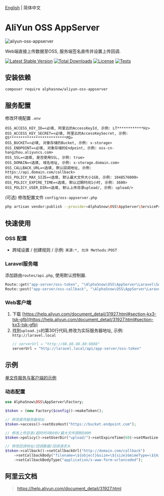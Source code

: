 [English](README.md) | 简体中文  

# AliYun OSS AppServer
![aliyun-oss-appserver](https://socialify.git.ci/alphasnow/aliyun-oss-appserver/image?description=1&language=1&name=1&owner=1&pattern=Plus&theme=Auto)

Web端直接上传数据至OSS, 服务端签名直传并设置上传回调.

[![Latest Stable Version](https://poser.pugx.org/alphasnow/aliyun-oss-appserver/v/stable)](https://packagist.org/packages/alphasnow/aliyun-oss-appserver)
[![Total Downloads](https://poser.pugx.org/alphasnow/aliyun-oss-appserver/downloads)](https://packagist.org/packages/alphasnow/aliyun-oss-appserver)
[![License](https://poser.pugx.org/alphasnow/aliyun-oss-appserver/license)](https://packagist.org/packages/alphasnow/aliyun-oss-appserver)
[![Tests](https://github.com/alphasnow/aliyun-oss-appserver/actions/workflows/tests.yml/badge.svg?branch=1.x)](https://github.com/alphasnow/aliyun-oss-appserver/actions/workflows/tests.yml)

## 安装依赖
```bash
composer require alphasnow/aliyun-oss-appserver
```

## 服务配置
修改环境配置 `.env`
```env
OSS_ACCESS_KEY_ID=<必填, 阿里云的AccessKeyId, 示例: LT************Hz>
OSS_ACCESS_KEY_SECRET=<必填, 阿里云的AccessKeySecret, 示例: Q5**************************PD>
OSS_BUCKET=<必填, 对象存储的Bucket, 示例: x-storage>
OSS_ENDPOINT=<必填, 对象存储的Endpoint, 示例: oss-cn-hangzhou.aliyuncs.com>
OSS_SSL=<选填, 是否使用SSL, 示例: true>
OSS_DOMAIN=<选填, 域名地址, 示例: x-storage.domain.com>
OSS_CALLBACK_URL=<选填, 默认回调地址, 示例: https://api.domain.com/callback>
OSS_POLICY_MAX_SIZE=<选填, 默认最大文件大小1GB, 示例: 1048576000>
OSS_POLICY_EXPIRE_TIME=<选填, 默认过期时间1小时, 示例: 3600>
OSS_POLICY_USER_DIR=<选填, 默认上传目录upload/, 示例: upload/>
```

(可选) 修改配置文件 `config/oss-appserver.php`
```bash
php artisan vendor:publish --provider=AlphaSnow\OSS\AppServer\ServiceProvider
```

## 快速使用
### OSS 配置
- 跨域设置 / 创建规则 / 示例: `来源:*, 允许 Methods:POST`

### Laravel服务端
添加路由`routes/api.php`, 使用默认控制器.
```php
Route::get("app-server/oss-token", "\AlphaSnow\OSS\AppServer\Laravel\ServerController@token");
Route::post("app-server/oss-callback", "\AlphaSnow\OSS\AppServer\Laravel\ServerController@callback");
```

### Web客户端
1. 下载 [https://help.aliyun.com/document_detail/31927.html#section-kx3-tsk-gfb](https://help.aliyun.com/document_detail/31927.html#section-kx3-tsk-gfb)
2. 找到`upload.js`的第30行代码,修改为实际服务器地址, 示例: `http://laravel.local`
    ```js
    // serverUrl = "http://88.88.88.88:8888"
    serverUrl = "http://laravel.local/api/app-server/oss-token"
    ```

## 示例
[单文件服务与客户端的示例](examples)

### 动态配置
```php
use AlphaSnow\OSS\AppServer\Factory;

$token = (new Factory($config))->makeToken();

// 修改直传服务器地址
$token->access()->setOssHost("https://bucket.endpoint.com");

// 修改上传目录/超时时间60秒/最大文件限制500M
$token->policy()->setUserDir("upload/")->setExpireTime(60)->setMaxSize(500*1024*1024);

// 修改回调地址/回调数据/回调请求头
$token->callback()->setCallbackUrl("http://domain.com/callback")
    ->setCallbackBody("filename=\${object}&size=\${size}&mimeType=\${mimeType}&height=\${imageInfo.height}&width=\${imageInfo.width}")
    ->setCallbackBodyType("application/x-www-form-urlencoded");
```

## 阿里云文档
> https://help.aliyun.com/document_detail/31927.html